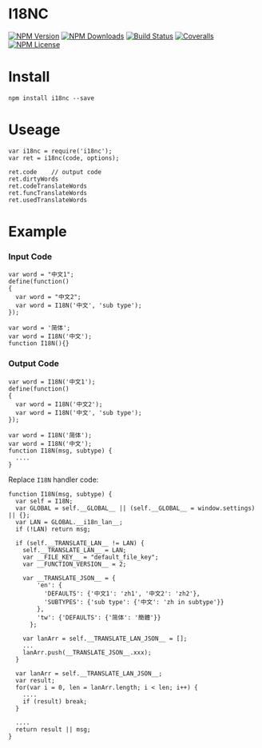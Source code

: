 I18NC
==================


[![NPM Version][npm-image]][npm-url]
[![NPM Downloads][downloads-image]][npm-url]
[![Build Status][travis-image]][travis-url]
[![Coveralls][coveralls-image]][coveralls-url]
[![NPM License][license-image]][npm-url]

# Install
```
npm install i18nc --save
```

# Useage

```
var i18nc = require('i18nc');
var ret = i18nc(code, options);

ret.code    // output code
ret.dirtyWords
ret.codeTranslateWords
ret.funcTranslateWords
ret.usedTranslateWords
```


# Example

### Input Code

```
var word = "中文1";
define(function()
{
  var word = "中文2";
  var word = I18N('中文', 'sub type');
});

var word = '简体';
var word = I18N('中文');
function I18N(){}
```

### Output Code

```
var word = I18N('中文1');
define(function()
{
  var word = I18N('中文2');
  var word = I18N('中文', 'sub type');
});

var word = I18N('简体');
var word = I18N('中文');
function I18N(msg, subtype) {
  ....
}
```

Replace `I18N` handler code:

```
function I18N(msg, subtype) {
  var self = I18N;
  var GLOBAL = self.__GLOBAL__ || (self.__GLOBAL__ = window.settings) || {};
  var LAN = GLOBAL.__i18n_lan__;
  if (!LAN) return msg;

  if (self.__TRANSLATE_LAN__ != LAN) {
    self.__TRANSLATE_LAN__ = LAN;
    var __FILE_KEY__ = "default_file_key";
    var __FUNCTION_VERSION__ = 2;

    var __TRANSLATE_JSON__ = {
        'en': {
          'DEFAULTS': {'中文1': 'zh1', '中文2': 'zh2'},
          'SUBTYPES': {'sub type': {'中文': 'zh in subtype'}}
        },
        'tw': {'DEFAULTS': {'简体': '簡體'}}
      };

    var lanArr = self.__TRANSLATE_LAN_JSON__ = [];
    ...
    lanArr.push(__TRANSLATE_JSON__.xxx);
  }

  var lanArr = self.__TRANSLATE_LAN_JSON__;
  var result;
  for(var i = 0, len = lanArr.length; i < len; i++) {
    ....
    if (result) break;
  }

  ....
  return result || msg;
}
```


[npm-image]: http://img.shields.io/npm/v/i18nc.svg
[downloads-image]: http://img.shields.io/npm/dm/i18nc.svg
[npm-url]: https://www.npmjs.org/package/i18nc
[travis-image]: http://img.shields.io/travis/Bacra/node-i18nc/master.svg?label=linux
[travis-url]: https://travis-ci.org/Bacra/node-i18nc
[appveyor-image]: https://img.shields.io/appveyor/ci/Bacra/node-i18nc/master.svg?label=windows
[appveyor-url]: https://ci.appveyor.com/project/Bacra/node-i18nc
[coveralls-image]: https://img.shields.io/coveralls/Bacra/node-i18nc.svg
[coveralls-url]: https://coveralls.io/github/Bacra/node-i18nc
[license-image]: http://img.shields.io/npm/l/i18nc.svg
